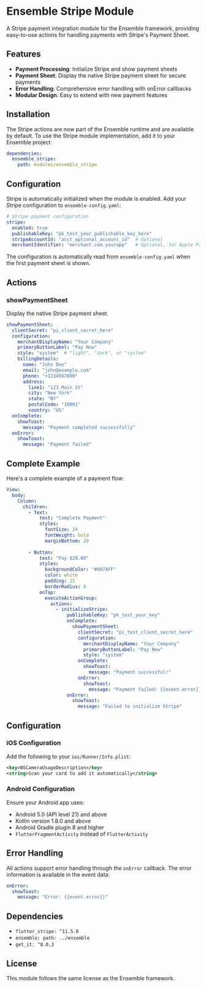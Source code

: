 # Ensemble Stripe Module

A Stripe payment integration module for the Ensemble framework, providing easy-to-use actions for handling payments with Stripe's Payment Sheet.

## Features

- **Payment Processing**: Initialize Stripe and show payment sheets
- **Payment Sheet**: Display the native Stripe payment sheet for secure payments
- **Error Handling**: Comprehensive error handling with onError callbacks
- **Modular Design**: Easy to extend with new payment features

## Installation

The Stripe actions are now part of the Ensemble runtime and are available by default. To use the Stripe module implementation, add it to your Ensemble project:

```yaml
dependencies:
  ensemble_stripe:
    path: modules/ensemble_stripe
```

## Configuration

Stripe is automatically initialized when the module is enabled. Add your Stripe configuration to `ensemble-config.yaml`:

```yaml
# Stripe payment configuration
stripe:
  enabled: true
  publishableKey: "pk_test_your_publishable_key_here"
  stripeAccountId: "acct_optional_account_id"  # Optional
  merchantIdentifier: "merchant.com.yourapp"   # Optional, for Apple Pay
```

The configuration is automatically read from `ensemble-config.yaml` when the first payment sheet is shown.

## Actions

### showPaymentSheet

Display the native Stripe payment sheet.

```yaml
showPaymentSheet:
  clientSecret: "pi_client_secret_here"
  configuration:
    merchantDisplayName: "Your Company"
    primaryButtonLabel: "Pay Now"
    style: "system"  # "light", "dark", or "system"
    billingDetails:
      name: "John Doe"
      email: "john@example.com"
      phone: "+1234567890"
      address:
        line1: "123 Main St"
        city: "New York"
        state: "NY"
        postalCode: "10001"
        country: "US"
  onComplete:
    showToast:
      message: "Payment completed successfully"
  onError:
    showToast:
      message: "Payment failed"
```

## Complete Example

Here's a complete example of a payment flow:

```yaml
View:
  body:
    Column:
      children:
        - Text:
            text: "Complete Payment"
            styles:
              fontSize: 24
              fontWeight: bold
              marginBottom: 20
        
        - Button:
            text: "Pay $20.00"
            styles:
              backgroundColor: "#007AFF"
              color: white
              padding: 15
              borderRadius: 8
            onTap:
              executeActionGroup:
                actions:
                  - initializeStripe:
                      publishableKey: "pk_test_your_key"
                      onComplete:
                        showPaymentSheet:
                          clientSecret: "pi_test_client_secret_here"
                          configuration:
                            merchantDisplayName: "Your Company"
                            primaryButtonLabel: "Pay Now"
                            style: "system"
                          onComplete:
                            showToast:
                              message: "Payment successful!"
                          onError:
                            showToast:
                              message: "Payment failed: {{event.error}}"
                      onError:
                        showToast:
                          message: "Failed to initialize Stripe"
```

## Configuration

### iOS Configuration

Add the following to your `ios/Runner/Info.plist`:

```xml
<key>NSCameraUsageDescription</key>
<string>Scan your card to add it automatically</string>
```

### Android Configuration

Ensure your Android app uses:
- Android 5.0 (API level 21) and above
- Kotlin version 1.8.0 and above
- Android Gradle plugin 8 and higher
- `FlutterFragmentActivity` instead of `FlutterActivity`

## Error Handling

All actions support error handling through the `onError` callback. The error information is available in the event data:

```yaml
onError:
  showToast:
    message: "Error: {{event.error}}"
```

## Dependencies

- `flutter_stripe: ^11.5.0`
- `ensemble: path: ../ensemble`
- `get_it: ^8.0.3`

## License

This module follows the same license as the Ensemble framework. 